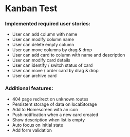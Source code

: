 # Kanban Test



### Implemented required user stories:
- User can add column with name
- User can modify column name
- User can delete empty column
- User can move columns by drag & drop
- User can add card to column with name and description
- User can modify card details
- User can identify / switch status of card
- User can move / order card by drag & drop
- User can archive card

### Additional features:
- 404 page redirect on unknown routes
- Persistent storage of data on localStorage
- Add to Homescreen with an icon
- Push notification when a new card created
- Show description when list is empty
- Auto focus on initial state
- Add form validation

